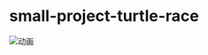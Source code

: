 # small-project-turtle-race
![动画](https://user-images.githubusercontent.com/112349669/187737065-74338e19-d5fa-420c-81c6-3dbecb110f4b.gif)

